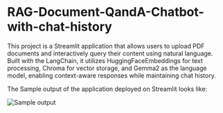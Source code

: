 # RAG-Document-QandA-Chatbot-with-chat-history
This project is a Streamlit application that allows users to upload PDF documents and interactively query their content using natural language. Built with the LangChain, it utilizes HuggingFaceEmbeddings for text processing, Chroma for vector storage, and Gemma2 as the language model, enabling context-aware responses while maintaining chat history.

The Sample output of the application deployed on Streamlit looks like: 


![Sample output](https://github.com/user-attachments/assets/517e15b6-9496-4a98-aeb6-b9d1c9ee35fc)
